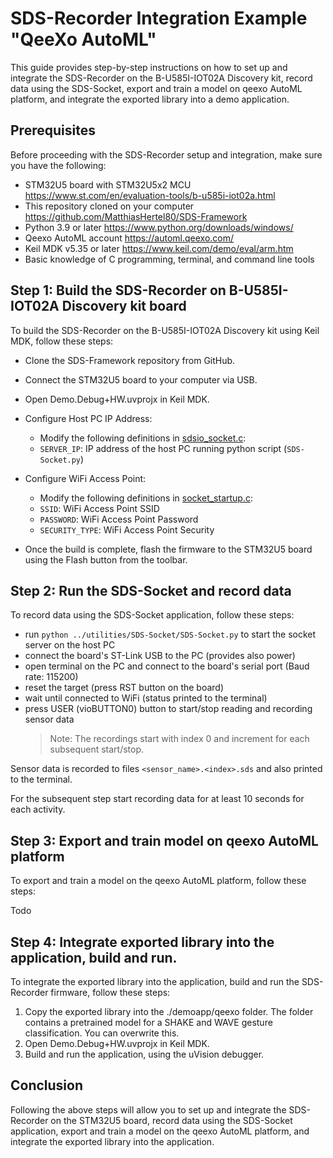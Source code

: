 # SDS-Recorder Integration Example "QeeXo AutoML"

This guide provides step-by-step instructions on how to set up and integrate the SDS-Recorder on the B-U585I-IOT02A Discovery kit, record data using the SDS-Socket, export and train a model on qeexo AutoML platform, and integrate the exported library into a demo application.

## Prerequisites

Before proceeding with the SDS-Recorder setup and integration, make sure you have the following:

- STM32U5 board with STM32U5x2 MCU https://www.st.com/en/evaluation-tools/b-u585i-iot02a.html
- This repository cloned on your computer https://github.com/MatthiasHertel80/SDS-Framework
- Python 3.9 or later https://www.python.org/downloads/windows/
- Qeexo AutoML account https://automl.qeexo.com/
- Keil MDK v5.35 or later https://www.keil.com/demo/eval/arm.htm
- Basic knowledge of C programming, terminal, and command line tools

## Step 1: Build the SDS-Recorder on B-U585I-IOT02A Discovery kit board

To build the SDS-Recorder on the B-U585I-IOT02A Discovery kit using Keil MDK, follow these steps:

- Clone the SDS-Framework repository from GitHub. 
- Connect the STM32U5 board to your computer via USB.
- Open Demo.Debug+HW.uvprojx in Keil MDK. 
- Configure Host PC IP Address:
   - Modify the following definitions in [sdsio_socket.c](../sds/source/sdsio_socket.c):
   - `SERVER_IP`: IP address of the host PC running python script (`SDS-Socket.py`)
- Configure WiFi Access Point:
   - Modify the following definitions in [socket_startup.c](Socket/WiFi/socket_startup.c):
   - `SSID`:          WiFi Access Point SSID
   - `PASSWORD`:      WiFi Access Point Password
   - `SECURITY_TYPE`: WiFi Access Point Security


- Once the build is complete, flash the firmware to the STM32U5 board using the Flash button from the toolbar.

## Step 2: Run the SDS-Socket and record data

To record data using the SDS-Socket application, follow these steps:

 - run `python ../utilities/SDS-Socket/SDS-Socket.py` to start the socket server on the host PC
 - connect the board's ST-Link USB to the PC (provides also power)
 - open terminal on the PC and connect to the board's serial port (Baud rate: 115200)
 - reset the target (press RST button on the board)
 - wait until connected to WiFi (status printed to the terminal)
 - press USER (vioBUTTON0) button to start/stop reading and recording sensor data
   >Note: The recordings start with index 0 and increment for each subsequent start/stop.

Sensor data is recorded to files `<sensor_name>.<index>.sds` and also printed to the terminal.

For the subsequent step start recording data for at least 10 seconds for each activity.

## Step 3: Export and train model on qeexo AutoML platform

To export and train a model on the qeexo AutoML platform, follow these steps:

Todo

## Step 4: Integrate exported library into the application, build and run.

To integrate the exported library into the application, build and run the SDS-Recorder firmware, follow these steps:

1. Copy the exported library into the ./demoapp/qeexo folder. The folder contains a pretrained model for a SHAKE and WAVE gesture classification. You can overwrite this.
2. Open Demo.Debug+HW.uvprojx in Keil MDK. 
3. Build and run the application, using the uVision debugger.

## Conclusion

Following the above steps will allow you to set up and integrate the SDS-Recorder on the STM32U5 board, record data using the SDS-Socket application, export and train a model on the qeexo AutoML platform, and integrate the exported library into the application.
